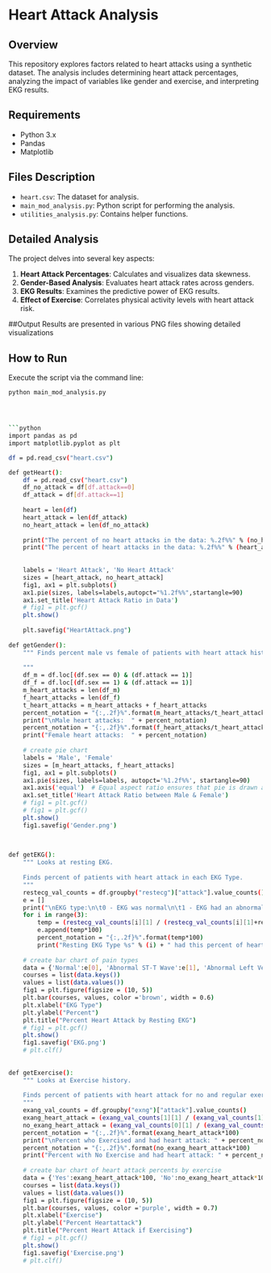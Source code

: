# Heart Attack Analysis

## Overview
This repository explores factors related to heart attacks using a synthetic dataset. The analysis includes determining heart attack percentages, analyzing the impact of variables like gender and exercise, and interpreting EKG results.

## Requirements
- Python 3.x
- Pandas
- Matplotlib

## Files Description
- `heart.csv`: The dataset for analysis.
- `main_mod_analysis.py`: Python script for performing the analysis.
- `utilities_analysis.py`: Contains helper functions.

## Detailed Analysis
The project delves into several key aspects:
1. **Heart Attack Percentages**: Calculates and visualizes data skewness.
2. **Gender-Based Analysis**: Evaluates heart attack rates across genders.
3. **EKG Results**: Examines the predictive power of EKG results.
4. **Effect of Exercise**: Correlates physical activity levels with heart attack risk.

##Output
Results are presented in various PNG files showing detailed visualizations

## How to Run
Execute the script via the command line:
```bash
python main_mod_analysis.py




```python
import pandas as pd
import matplotlib.pyplot as plt

df = pd.read_csv("heart.csv")

def getHeart():
    df = pd.read_csv("heart.csv")
    df_no_attack = df[df.attack==0]
    df_attack = df[df.attack==1]
    
    heart = len(df)
    heart_attack = len(df_attack)
    no_heart_attack = len(df_no_attack)
    
    print("The percent of no heart attacks in the data: %.2f%%" % (no_heart_attack/heart*100))
    print("The percent of heart attacks in the data: %.2f%%" % (heart_attack/heart*100))
    
    
    labels = 'Heart Attack', 'No Heart Attack'
    sizes = [heart_attack, no_heart_attack]
    fig1, ax1 = plt.subplots()
    ax1.pie(sizes, labels=labels,autopct="%1.2f%%",startangle=90)
    ax1.set_title('Heart Attack Ratio in Data')
    # fig1 = plt.gcf()
    plt.show()
    
    plt.savefig("HeartAttack.png")
    
def getGender():
    """ Finds percent male vs female of patients with heart attack history.
    
    """
    df_m = df.loc[(df.sex == 0) & (df.attack == 1)]
    df_f = df.loc[(df.sex == 1) & (df.attack == 1)]
    m_heart_attacks = len(df_m)
    f_heart_attacks = len(df_f)
    t_heart_attacks = m_heart_attacks + f_heart_attacks
    percent_notation = "{:,.2f}%".format(m_heart_attacks/t_heart_attacks*100)
    print("\nMale heart attacks:  " + percent_notation)
    percent_notation = "{:,.2f}%".format(f_heart_attacks/t_heart_attacks*100)
    print("Female heart attacks:  " + percent_notation)
    
    # create pie chart
    labels = 'Male', 'Female'
    sizes = [m_heart_attacks, f_heart_attacks]
    fig1, ax1 = plt.subplots()
    ax1.pie(sizes, labels=labels, autopct='%1.2f%%', startangle=90)
    ax1.axis('equal')  # Equal aspect ratio ensures that pie is drawn as a circle.    
    ax1.set_title('Heart Attack Ratio between Male & Female')
    # fig1 = plt.gcf()
    # fig1 = plt.gcf()
    plt.show()
    fig1.savefig('Gender.png')

    
    
def getEKG():
    """ Looks at resting EKG.
    
    Finds percent of patients with heart attack in each EKG Type.
    """
    restecg_val_counts = df.groupby("restecg")["attack"].value_counts()
    e = []
    print("\nEKG type:\n\t0 - EKG was normal\n\t1 - EKG had an abnormality with ST-T Wave\n\t2 - EKG had an abnormality in the Left ventricular")
    for i in range(3):
        temp = (restecg_val_counts[i][1] / (restecg_val_counts[i][1]+restecg_val_counts[i][0]))
        e.append(temp*100)
        percent_notation = "{:,.2f}%".format(temp*100)
        print("Resting EKG Type %s" % (i) + " had this percent of heart attack: " + percent_notation)
        
    # create bar chart of pain types
    data = {'Normal':e[0], 'Abnormal ST-T Wave':e[1], 'Abnormal Left Ventricular':e[2]}
    courses = list(data.keys())
    values = list(data.values())      
    fig1 = plt.figure(figsize = (10, 5))
    plt.bar(courses, values, color ='brown', width = 0.6)    
    plt.xlabel("EKG Type")
    plt.ylabel("Percent")
    plt.title("Percent Heart Attack by Resting EKG")
    # fig1 = plt.gcf()
    plt.show()
    fig1.savefig('EKG.png')
    # plt.clf()
    
    
def getExercise():
    """ Looks at Exercise history.
    
    Finds percent of patients with heart attack for no and regular exercise history.
    """
    exang_val_counts = df.groupby("exng")["attack"].value_counts()
    exang_heart_attack = (exang_val_counts[1][1] / (exang_val_counts[1][1]+exang_val_counts[1][0]))
    no_exang_heart_attack = (exang_val_counts[0][1] / (exang_val_counts[0][1]+exang_val_counts[0][0]))
    percent_notation = "{:,.2f}%".format(exang_heart_attack*100)
    print("\nPercent who Exercised and had heart attack: " + percent_notation)
    percent_notation = "{:,.2f}%".format(no_exang_heart_attack*100)
    print("Percent with No Exercise and had heart attack: " + percent_notation)
    
    # create bar chart of heart attack percents by exercise
    data = {'Yes':exang_heart_attack*100, 'No':no_exang_heart_attack*100}
    courses = list(data.keys())
    values = list(data.values())      
    fig1 = plt.figure(figsize = (10, 5))
    plt.bar(courses, values, color ='purple', width = 0.7)    
    plt.xlabel("Exercise")
    plt.ylabel("Percent Heartattack")
    plt.title("Percent Heart Attack if Exercising")
    # fig1 = plt.gcf()
    plt.show()
    fig1.savefig('Exercise.png')
    # plt.clf()
```
